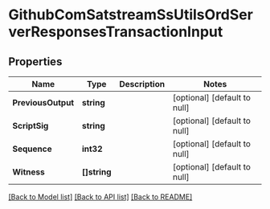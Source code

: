 # GithubComSatstreamSsUtilsOrdServerResponsesTransactionInput

## Properties
Name | Type | Description | Notes
------------ | ------------- | ------------- | -------------
**PreviousOutput** | **string** |  | [optional] [default to null]
**ScriptSig** | **string** |  | [optional] [default to null]
**Sequence** | **int32** |  | [optional] [default to null]
**Witness** | **[]string** |  | [optional] [default to null]

[[Back to Model list]](../README.md#documentation-for-models) [[Back to API list]](../README.md#documentation-for-api-endpoints) [[Back to README]](../README.md)

